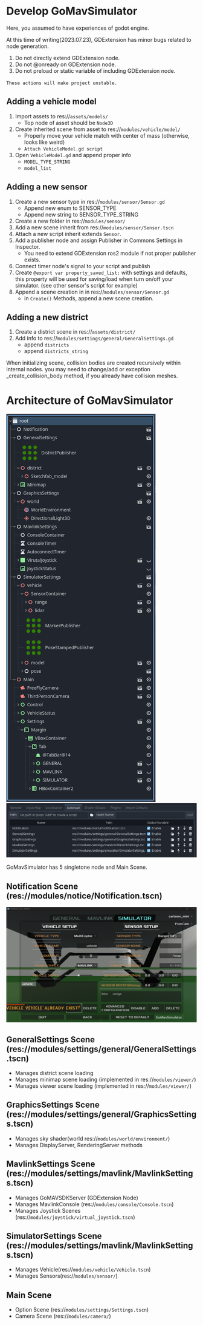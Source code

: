 # Develop GoMavSimulator 

Here, you assumed to have experiences of godot engine.

At this time of writing(2023.07.23), GDExtension has minor bugs related to node generation.
1. Do not directly extend GDExtension node.
2. Do not @onready on GDExtension node.
3. Do not preload or static variable of including GDExtension node.

`These actions will make project unstable.`

## Adding a vehicle model
1. Import assets to res://`assets/models/ `
    * Top node of asset should be `Node3D`
2. Create inherited scene from asset to res://`modules/vehicle/model/`
    * Properly move your vehicle match with center of mass (otherwise, looks like weird)
    * `Attach VehicleModel.gd script` 
3. Open `VehicleModel.gd` and append proper info
    * `MODEL_TYPE_STRING`
    * `model_list`

## Adding a new sensor
1. Create a new sensor type in res://`modules/sensor/Sensor.gd`
    * Append new enum to SENSOR_TYPE
    * Append new string to SENSOR_TYPE_STRING
2. Create a new folder in res://`modules/sensor/`
3. Add a new scene inherit from res://`modules/sensor/Sensor.tscn`
4. Attach a new script inherit extends `Sensor`.
5. Add a publisher node and assign Publisher in Commons Settings in Inspector.
    * You need to extend GDExtension ros2 module if not proper publisher exists.
6. Connect timer node's signal to your script and publish
7. Create `@export var property_saved_list:` with settings and defaults, this property will be used for saving/load when turn on/off your simulator. (see other sensor's script for example)
8. Append a scene creation in in res://`modules/sensor/Sensor.gd`
    * in `Create()` Methods, append a new scene creation.

## Adding a new district
1. Create a district scene in res://`assets/district/`
2. Add info to res://`modules/settings/general/GeneralSettings.gd`
    * append `districts`
    * append `districts_string`

When initializing scene, collision bodies are created recursively within internal nodes. you may need to change/add or exception _create_collision_body method, if you already have collision meshes.

# Architecture of GoMavSimulator
![](./screenshots/GoMavSimulatorArchitecture.png)
![](./screenshots/GoMavSimulatorSingleTone.png)

GoMavSimulator has 5 singletone node and Main Scene.
## Notification Scene (res://modules/notice/Notification.tscn)
![](./screenshots/Notification.png)
## GeneralSettings Scene (res://modules/settings/general/GeneralSettings.tscn)
* Manages district scene loading 
* Manages minimap scene loading (implemented in res://`modules/viewer/`)
* Manages viewer scene loading (implemented in res://`modules/viewer/`)

## GraphicsSettings Scene (res://modules/settings/general/GraphicsSettings.tscn)
* Manages sky shader(world res://`modules/world/environment/`)
* Manages DisplayServer, RenderingServer methods 

## MavlinkSettings Scene (res://modules/settings/mavlink/MavlinkSettings.tscn)
* Manages GoMAVSDKServer (GDExtension Node)
* Manages MavlinkConsole (res://`modules/console/Console.tscn`)
* Manages Joystick Scenes (res://`modules/joystick/virtual_joystick.tscn`)

## SimulatorSettings Scene (res://modules/settings/mavlink/MavlinkSettings.tscn)
* Manages Vehicle(res://`modules/vehicle/Vehicle.tscn`) 
* Manages Sensors(res://`modules/sensor/`)

## Main Scene
* Option Scene (res://`modules/settings/Settings.tscn`)
* Camera Scene (res://`modules/camera/`)